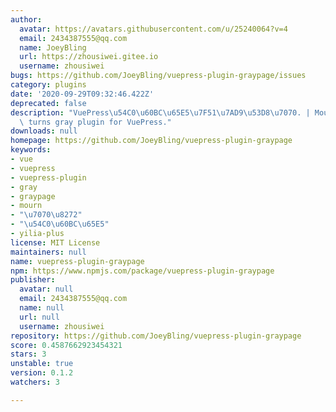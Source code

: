 ```yaml
---
author:
  avatar: https://avatars.githubusercontent.com/u/25240064?v=4
  email: 2434387555@qq.com
  name: JoeyBling
  url: https://zhousiwei.gitee.io
  username: zhousiwei
bugs: https://github.com/JoeyBling/vuepress-plugin-graypage/issues
category: plugins
date: '2020-09-29T09:32:46.422Z'
deprecated: false
description: "VuePress\u54C0\u60BC\u65E5\u7F51\u7AD9\u53D8\u7070. | Mourning website\
  \ turns gray plugin for VuePress."
downloads: null
homepage: https://github.com/JoeyBling/vuepress-plugin-graypage
keywords:
- vue
- vuepress
- vuepress-plugin
- gray
- graypage
- mourn
- "\u7070\u8272"
- "\u54C0\u60BC\u65E5"
- yilia-plus
license: MIT License
maintainers: null
name: vuepress-plugin-graypage
npm: https://www.npmjs.com/package/vuepress-plugin-graypage
publisher:
  avatar: null
  email: 2434387555@qq.com
  name: null
  url: null
  username: zhousiwei
repository: https://github.com/JoeyBling/vuepress-plugin-graypage
score: 0.4587662923454321
stars: 3
unstable: true
version: 0.1.2
watchers: 3

---
```


